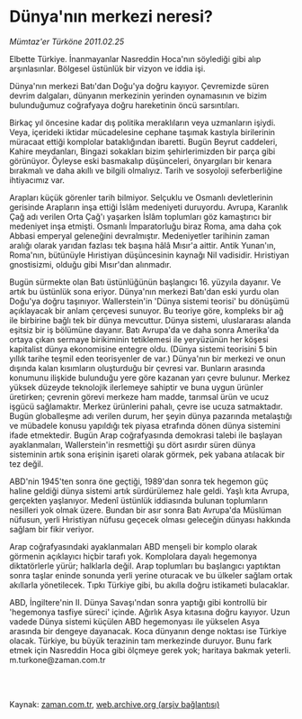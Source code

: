 # Dünya'nın merkezi neresi?

*Mümtaz'er Türköne 2011.02.25*

<td class="columnist-detail">
<p>Elbette Türkiye. İnanmayanlar Nasreddin Hoca'nın söylediği gibi alıp arşınlasınlar. Bölgesel üstünlük bir vizyon ve iddia işi.</p>
<p>
<div id="haberMetinDiv">
<p>Dünya'nın merkezi Batı'dan Doğu'ya doğru kayıyor. Çevremizde süren devrim dalgaları, dünyanın merkezinin yerinden oynamasının ve bizim bulunduğumuz coğrafyaya doğru hareketinin öncü sarsıntıları.
<p>Birkaç yıl öncesine kadar dış politika meraklıların veya uzmanların işiydi. Veya, içerideki iktidar mücadelesine cephane taşımak kastıyla birilerinin müracaat ettiği komplolar bataklığından ibaretti. Bugün Beyrut caddeleri, Kahire meydanları, Bingazi sokakları bizim şehirlerimizden bir parça gibi görünüyor. Öyleyse eski basmakalıp düşünceleri, önyargıları bir kenara bırakmalı ve daha akıllı ve bilgili olmalıyız. Tarih ve sosyoloji seferberliğine ihtiyacımız var.
<p>Arapları küçük görenler tarih bilmiyor. Selçuklu ve Osmanlı devletlerinin gerisinde Arapların inşa ettiği İslâm medeniyeti duruyordu. Avrupa, Karanlık Çağ adı verilen Orta Çağ'ı yaşarken İslâm toplumları göz kamaştırıcı bir medeniyet inşa etmişti. Osmanlı İmparatorluğu biraz Roma, ama daha çok Abbasi emperyal geleneğini devralmıştır. Medeniyetler tarihinin zaman aralığı olarak yarıdan fazlası tek başına hâlâ Mısır'a aittir. Antik Yunan'ın, Roma'nın, bütünüyle Hıristiyan düşüncesinin kaynağı Nil vadisidir. Hıristiyan gnostisizmi, olduğu gibi Mısır'dan alınmadır.
<p>Bugün sürmekte olan Batı üstünlüğünün başlangıcı 16. yüzyıla dayanır. Ve artık bu üstünlük sona eriyor. Dünya'nın merkezi Batı'dan eski yurdu olan Doğu'ya doğru taşınıyor. Wallerstein'in 'Dünya sistemi teorisi' bu dönüşümü açıklayacak bir anlam çerçevesi sunuyor. Bu teoriye göre, kompleks bir ağ ile birbirine bağlı tek bir dünya mevcuttur. Dünya sistemi, uluslararası alanda eşitsiz bir iş bölümüne dayanır. Batı Avrupa'da ve daha sonra Amerika'da ortaya çıkan sermaye birikiminin tetiklemesi ile yeryüzünün her köşesi kapitalist dünya ekonomisine entegre oldu. (Dünya sistemi teorisini 5 bin yıllık tarihe teşmil eden teorisyenler de var.) Dünya'nın bir merkezi ve onun dışında kalan kısımların oluşturduğu bir çevresi var. Bunların arasında konumunu ilişkide bulunduğu yere göre kazanan yarı çevre bulunur. Merkez yüksek düzeyde teknolojik ilerlemeye sahiptir ve buna uygun ürünler üretirken; çevrenin görevi merkeze ham madde, tarımsal ürün ve ucuz işgücü sağlamaktır. Merkez ürünlerini pahalı, çevre ise ucuza satmaktadır. Bugün globalleşme adı verilen durum, her şeyin dünya pazarında metalaştığı ve mübadele konusu yapıldığı tek piyasa etrafında dönen dünya sistemini ifade etmektedir. Bugün Arap coğrafyasında demokrasi talebi ile başlayan ayaklanmaları, Wallerstein'in resmettiği şu dört asırdır süren dünya sisteminin artık sona erişinin işareti olarak görmek, pek yabana atılacak bir tez değil.
<p>ABD'nin 1945'ten sonra öne geçtiği, 1989'dan sonra tek hegemon güç haline geldiği dünya sistemi artık sürdürülemez hale geldi. Yaşlı kıta Avrupa, gerçekten yaşlanıyor. Medenî üstünlük iddiasında bulunan toplumların nesilleri yok olmak üzere. Bundan bir asır sonra Batı Avrupa'da Müslüman nüfusun, yerli Hıristiyan nüfusu geçecek olması geleceğin dünyası hakkında sağlam bir fikir veriyor.
<p>Arap coğrafyasındaki ayaklanmaları ABD menşeli bir komplo olarak görmenin açıklayıcı hiçbir tarafı yok. Komplolara dayalı hegemonya diktatörlerle yürür; halklarla değil. Arap toplumları bu başlangıcı yaptıktan sonra taşlar eninde sonunda yerli yerine oturacak ve bu ülkeler sağlam ortak akıllarla yönetilecek. Tıpkı Türkiye gibi, bu akılla doğru istikameti bulacaklar.
<p>ABD, İngiltere'nin II. Dünya Savaşı'ndan sonra yaptığı gibi kontrollü bir 'hegemonya tasfiye süreci' içinde. Ağırlık Asya kıtasına doğru kayıyor. Uzun vadede Dünya sistemi küçülen ABD hegemonyası ile yükselen Asya arasında bir dengeye dayanacak. Koca dünyanın denge noktası ise Türkiye olacak. Türkiye, bu büyük terazinin tam merkezinde duruyor. Bunu fark etmek için Nasreddin Hoca gibi ölçmeye gerek yok; haritaya bakmak yeterli. m.turkone@zaman.com.tr</p></p></p></p></p></p></p></div>
</p>


<p><br>
		 </br></p></td>

Kaynak: [zaman.com.tr](http://zaman.com.tr/yazar.do?yazino=1098611), [web.archive.org (arşiv bağlantısı)](http://web.archive.org/web/20110304202546/http://zaman.com.tr:80/yazar.do?yazino=1098611)
